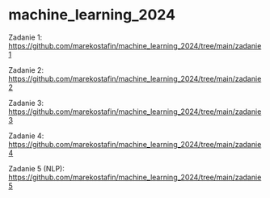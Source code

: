 # machine_learning_2024

Zadanie 1: 
https://github.com/marekostafin/machine_learning_2024/tree/main/zadanie1

Zadanie 2:
https://github.com/marekostafin/machine_learning_2024/tree/main/zadanie2

Zadanie 3:
https://github.com/marekostafin/machine_learning_2024/tree/main/zadanie3

Zadanie 4:
https://github.com/marekostafin/machine_learning_2024/tree/main/zadanie4

Zadanie 5 (NLP):
https://github.com/marekostafin/machine_learning_2024/tree/main/zadanie5
